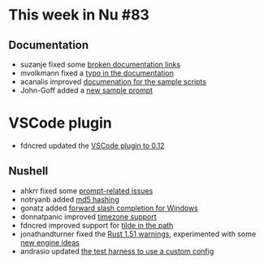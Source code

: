 # This week in Nu #83

## Documentation

* suzanje fixed some [broken documentation links](https://github.com/nushell/nushell/pull/3198)
* mvolkmann fixed a [typo in the documentation](https://github.com/nushell/nushell/pull/3216)
* acanalis improved [documenation for the sample scripts](https://github.com/nushell/nu_scripts/pull/33)
* John-Goff added a [new sample prompt](https://github.com/nushell/nu_scripts/pull/32)

# VSCode plugin

* fdncred updated the [VSCode plugin to 0.12](https://github.com/nushell/vscode-nushell-lang/commit/d622b768d034197c2162ab178ae2d6875f491341)

## Nushell

* ahkrr fixed some [prompt-related issues](https://github.com/nushell/nushell/pull/3189)
* notryanb added [md5 hashing](https://github.com/nushell/nushell/pull/3197)
* gonatz added [forward slash completion for Windows](https://github.com/nushell/nushell/pull/3201)
* donnatpanic improved [timezone support](https://github.com/nushell/nushell/pull/3207)
* fdncred improved support for [tilde in the path](https://github.com/nushell/nushell/pull/3210)
* jonathandturner fixed the [Rust 1.51 warnings](https://github.com/nushell/nushell/pull/3214), experimented with some [new engine ideas](youtu.be/2AknX7canvw)
* andrasio updated [the test harness to use a custom config](https://github.com/nushell/nushell/pull/3217)
